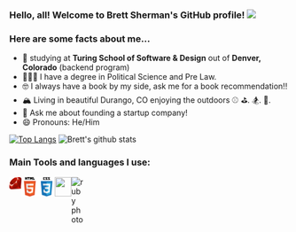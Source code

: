 ### Hello, all! Welcome to Brett Sherman's GitHub profile! <img src="https://raw.githubusercontent.com/MartinHeinz/MartinHeinz/master/wave.gif" width="30px">

### Here are some facts about me...

- 📖 studying at **Turing School of Software & Design** out of **Denver, Colorado** (backend program)
- 👨🏼‍🎓 I have a degree in Political Science and Pre Law. 
- 🤓 I always have a book by my side, ask me for a book recommendation!!
- 🏔 Living in beautiful Durango, CO enjoying the outdoors ⚾️  ⛳️. 🏂. 🧗. 
- 💬 Ask me about founding a startup company!
- 😄 Pronouns: He/Him

[![Top Langs](https://github-readme-stats.vercel.app/api/top-langs/?username=BJSherman80&show_icons=true&theme=solarized-light)](https://github.com/BJSherman80/github-readme-stats)
![Brett's github stats](https://github-readme-stats.vercel.app/api?username=BJSHerman80&show_icons=true&theme=solarized-light)

### Main Tools and languages I use: 

<img align="left" alt="ruby photo" width="22px" src="https://raw.githubusercontent.com/github/explore/80688e429a7d4ef2fca1e82350fe8e3517d3494d/topics/ruby/ruby.png" />
<img align="left" alt="html photo" height="35px" width="30px" src="https://raw.githubusercontent.com/github/explore/80688e429a7d4ef2fca1e82350fe8e3517d3494d/topics/html/html.png" />
<img align="left" alt="css photo" height="35px" width="30px" src="https://raw.githubusercontent.com/github/explore/80688e429a7d4ef2fca1e82350fe8e3517d3494d/topics/css/css.png" />
<img align="left" height="35px" width="30px" src=https://eggerapps.at/pgcommander/img/pg-commander-icon.png /> 
<img align="left" alt="ruby photo" width="22px" src="https://camo.githubusercontent.com/94fa83e498c5e132e5ce0b082b262ad29e79cd6d/68747470733a2f2f63646e2e6a7364656c6976722e6e65742f6e706d2f73696d706c652d69636f6e734076332f69636f6e732f736c61636b2e737667" /><br/>


<!--
**BJSherman80/BJSherman80** is a ✨ _special_ ✨ repository because its `README.md` (this file) appears on your GitHub profile.



